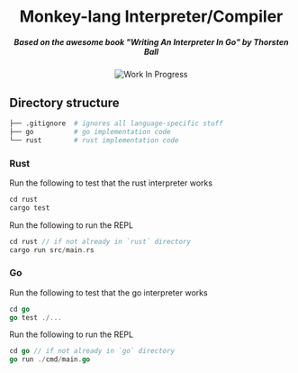 <div align="center">

  <h1>Monkey-lang Interpreter/Compiler</h1>
  <h5>Based on the awesome book "Writing An Interpreter In Go" by Thorsten Ball</h5>

![Work In Progress](https://img.shields.io/badge/Work%20In%20Progress-orange?style=for-the-badge)

</div>

## Directory structure

```bash
├── .gitignore  # ignores all language-specific stuff
├── go          # go implementation code
└── rust        # rust implementation code
```

### Rust

Run the following to test that the rust interpreter works

```rust
cd rust
cargo test
```

Run the following to run the REPL

```rust
cd rust // if not already in `rust` directory
cargo run src/main.rs
```

### Go

Run the following to test that the go interpreter works

```go
cd go
go test ./...
```

Run the following to run the REPL

```go
cd go // if not already in `go` directory
go run ./cmd/main.go
```
